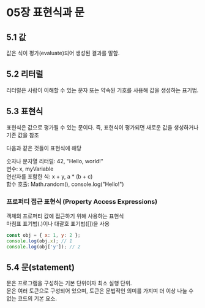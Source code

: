 # 05장 표현식과 문

## 5.1 값

값은 식이 평가(evaluate)되어 생성된 결과를 말함.

## 5.2 리터럴

리터럴은 사람이 이해할 수 있는 문자 또는 약속된 기호를 사용해 값을 생성하는 표기법.

## 5.3 표현식

표현식은 값으로 평가될 수 있는 문이다. 즉, 표현식이 평가되면 새로운 값을 생성하거나 기존 값을 참조

다음과 같은 것들이 표현식에 해당

숫자나 문자열 리터럴: 42, "Hello, world!"  
변수: x, myVariable  
연산자를 포함한 식: x + y, a \* (b + c)  
함수 호출: Math.random(), console.log("Hello!")

### 프로퍼티 접근 표현식 (Property Access Expressions)

객체의 프로퍼티 값에 접근하기 위해 사용하는 표현식  
마침표 표기법(.)이나 대괄호 표기법([])을 사용

```javascript
const obj = { x: 1, y: 2 };
console.log(obj.x); // 1
console.log(obj['y']); // 2
```

## 5.4 문(statement)

문은 프로그램을 구성하는 기본 단위이자 최소 실행 단위.  
문은 여러 토큰으로 구성되어 있으며, 토큰은 문법적인 의미를 가지며 더 이상 나눌 수 없는 코드의 기본 요소.
